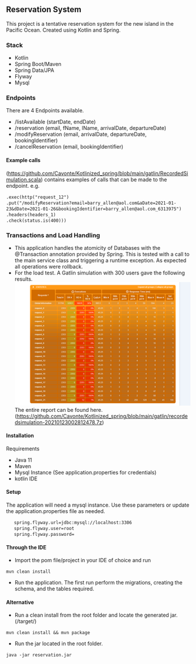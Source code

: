 
## Reservation System

This project is a tentative reservation system for the new island in the Pacific Ocean. Created using Kotlin and Spring.
### Stack
- Kotlin
- Spring Boot/Maven
- Spring Data/JPA
- Flyway
- Mysql

### Endpoints
There are 4 Endpoints available.
- /listAvailable (startDate, endDate)
- /reservation (email, fName, lName, arrivalDate, departureDate) 
- /modifyReservation (email, arrivalDate, departureDate, bookingIdentifier)
- /cancelReservation (email, bookingIdentifier)

#### Example calls
(https://github.com/Cavonte/Kotlinized_spring/blob/main/gatlin/RecordedSimulation.scala) contains examples of calls that can be made to the endpoint. e.g.
```
.exec(http("request_12")
.put("/modifyReservation?email=barry_allen@aol.com&aDate=2021-01-23&dDate=2021-01-26&bookingIdentifier=barry_allen@aol.com_6313975")
.headers(headers_1)
.check(status.is(400)))
```

### Transactions and Load Handling
- This application handles the atomicity of Databases with the @Transaction annotation provided by Spring.
This is tested with a call to the main service class and triggering a runtime exception.
As expected all operations were rollback.
- For the load test. A Gatlin simulation with 300 users gave the following results.
![Simulation Report](https://github.com/Cavonte/Kotlinized_spring/blob/main/300users.PNG)
The entire report can be found here.
(https://github.com/Cavonte/Kotlinized_spring/blob/main/gatlin/recordedsimulation-20210123002812478.7z)

#### Installation
Requirements
- Java 11
- Maven
- Mysql Instance (See application.properties for credentials)
- kotlin IDE

#### Setup
The application will need a mysql instance.
Use these parameters or update the application.properties file as needed.
```
   spring.flyway.url=jdbc:mysql://localhost:3306
   spring.flyway.user=root
   spring.flyway.password=
```
#### Through the IDE
- Import the pom file/project in your IDE of choice and run
```
mvn clean install
```

- Run the application. The first run perform the migrations, creating the schema, and the tables required.

#### Alternative
- Run a clean install from the root folder and locate the generated jar. (/target/)
```
mvn clean install && mvn package
```
- Run the jar located in the root folder.
```
java -jar reservation.jar
```
